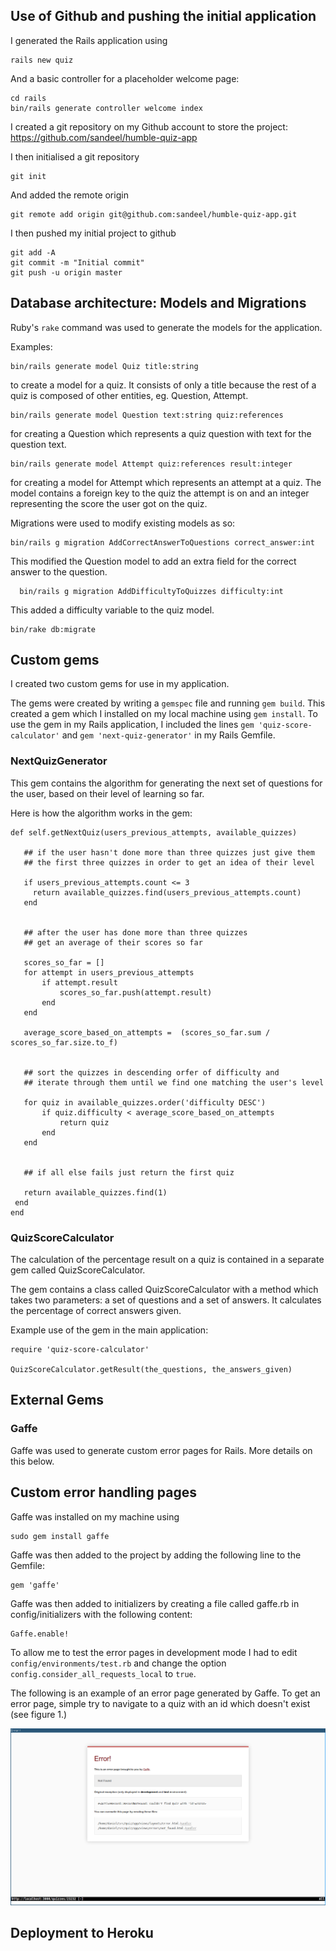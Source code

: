 

## Use of Github and pushing the initial application

I generated the Rails application using

    rails new quiz

And a basic controller for a placeholder welcome page:

    cd rails
    bin/rails generate controller welcome index 
    
I created a git repository on my Github account to store the project: https://github.com/sandeel/humble-quiz-app
    
I then initialised a git repository

    git init

And added the remote origin

    git remote add origin git@github.com:sandeel/humble-quiz-app.git
    
I then pushed my initial project to github

    git add -A
    git commit -m "Initial commit"
    git push -u origin master


## Database architecture: Models and Migrations

Ruby's `rake` command was used to generate the models for the application.

Examples:

    bin/rails generate model Quiz title:string                          
    
to create a model for a quiz. It consists of only a title because the rest of a
quiz is composed of other entities, eg. Question, Attempt.

    bin/rails generate model Question text:string quiz:references
    
for creating a Question which represents a quiz question with text for the question
text.

    bin/rails generate model Attempt quiz:references result:integer

for creating a model for Attempt which represents an attempt at a quiz. The model
contains a foreign key to the quiz the attempt is on and an integer representing
the score the user got on the quiz.

Migrations were used to modify existing models as so:

    bin/rails g migration AddCorrectAnswerToQuestions correct_answer:int
    
This modified the Question model to add an extra field for the correct answer
to the question.

      bin/rails g migration AddDifficultyToQuizzes difficulty:int        
      
This added a difficulty variable to the quiz model.

    bin/rake db:migrate



## Custom gems

I created two custom gems for use in my application.

The gems were created by writing a `gemspec` file and running `gem build`. This created a gem which I installed on my local machine using `gem install`. To use the gem in my Rails application, I included the lines `gem 'quiz-score-calculator'` and `gem 'next-quiz-generator'` in my Rails Gemfile.

### NextQuizGenerator
This gem contains the algorithm for generating the next set of questions for the user,
based on their level of learning so far.

Here is how the algorithm works in the gem:

    def self.getNextQuiz(users_previous_attempts, available_quizzes)              
                                                                                   
       ## if the user hasn't done more than three quizzes just give them           
       ## the first three quizzes in order to get an idea of their level           
                                                                                   
       if users_previous_attempts.count <= 3                                       
         return available_quizzes.find(users_previous_attempts.count)              
       end                                                                         
                                                                                   
                                                                                   
       ## after the user has done more than three quizzes                          
       ## get an average of their scores so far                                    
                                                                                   
       scores_so_far = []                                                          
       for attempt in users_previous_attempts                                      
           if attempt.result                                                       
               scores_so_far.push(attempt.result)                                  
           end                                                                     
       end                                                                         
                                                                                   
       average_score_based_on_attempts =  (scores_so_far.sum / scores_so_far.size.to_f)
                                                                                   
                                                                                   
       ## sort the quizzes in descending orfer of difficulty and                   
       ## iterate through them until we find one matching the user's level         
                                                                                   
       for quiz in available_quizzes.order('difficulty DESC')                      
           if quiz.difficulty < average_score_based_on_attempts                    
               return quiz                                                         
           end                                                                     
       end                                                                         
                                                                                   
                                                                                   
       ## if all else fails just return the first quiz                             
                                                                                   
       return available_quizzes.find(1)                                            
     end                                                                           
    end 



### QuizScoreCalculator
The calculation of the percentage result on a quiz is contained in a separate gem called QuizScoreCalculator.


The gem contains a class called QuizScoreCalculator with a method which takes two parameters: a set of questions and a set of answers. It calculates the percentage of correct answers given.

Example use of the gem in the main application:

    require 'quiz-score-calculator'

    QuizScoreCalculator.getResult(the_questions, the_answers_given)

## External Gems
### Gaffe
Gaffe was used to generate custom error pages for Rails. More details on this below.




## Custom error handling pages

Gaffe was installed on my machine using

    sudo gem install gaffe

Gaffe was then added to the project by adding the following line to the Gemfile:

    gem 'gaffe'
    
Gaffe was then added to initializers by creating a file called gaffe.rb in 
config/initializers with the following content:

    Gaffe.enable!
    
To allow me to test the error pages in development mode I had to edit
`config/environments/test.rb` and change the option `config.consider_all_requests_local`
to `true`.

The following is an example of an error page generated by Gaffe. To get an error
page, simple try to navigate to a quiz with an id which doesn't exist (see figure 1.)

![Sample custom error page](screenshots/custom_error_page.png)



## Deployment to Heroku


